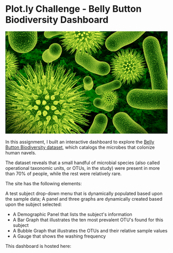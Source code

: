 # Plot.ly Challenge - Belly Button Biodiversity Dashboard

![Bacteria by filterforge.com](Images/microbiome.jpg)

In this assignment, I built an interactive dashboard to explore the [Belly Button Biodiversity dataset](http://robdunnlab.com/projects/belly-button-biodiversity/), which catalogs the microbes that colonize human navels.

The dataset reveals that a small handful of microbial species (also called operational taxonomic units, or OTUs, in the study) were present in more than 70% of people, while the rest were relatively rare.

The site has the following elements:

A test subject drop-down menu that is dynamically populated based upon the sample data;
A panel and three graphs are dynamically created based upon the subject selected:
 - A Demographic Panel that lists the subject's information
 - A Bar Graph that illustrates the ten most prevalent OTU's found for this subject
 - A Bubble Graph that illustrates the OTUs and their relative sample values
 - A Gauge that shows the washing frequency

This dashboard is hosted here:


